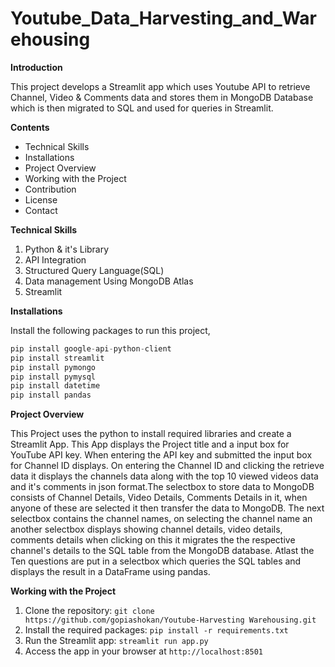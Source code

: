# Youtube_Data_Harvesting_and_Warehousing

**Introduction**

This project develops a Streamlit app which uses Youtube API to retrieve Channel, Video & Comments data and stores them in MongoDB Database which is then migrated to SQL and used for queries in Streamlit.

**Contents**
- Technical Skills
- Installations
- Project Overview
- Working with the Project
- Contribution
- License
- Contact
 
**Technical Skills**
1. Python & it's Library
2. API Integration
3. Structured Query Language(SQL)
4. Data management Using MongoDB Atlas
5. Streamlit

**Installations**

Install the following packages to run this project,
```python
pip install google-api-python-client
pip install streamlit
pip install pymongo
pip install pymysql
pip install datetime
pip install pandas
```

**Project Overview**

  This Project uses the python to install required libraries and create a Streamlit App. This App displays the Project title and a input box for YouTube API key. When entering the API key and submitted the input box for Channel ID displays. On entering the Channel ID and clicking the retrieve data it displays the channels data along with the top 10 viewed videos data and it's comments in json format.The selectbox to store data to MongoDB consists of Channel Details, Video Details, Comments Details in it, when anyone of these are selected it then transfer the data to MongoDB. The next selectbox contains the channel names, on selecting the channel name an another selectbox displays showing channel details, video details, comments details when clicking on this it migrates the the respective channel's details to the SQL table from the MongoDB database. Atlast the Ten questions are put in a selectbox which queries the SQL tables and displays the result in a DataFrame using pandas.

  **Working with the Project**

1. Clone the repository: ```git clone https://github.com/gopiashokan/Youtube-Harvesting Warehousing.git```
2. Install the required packages: ```pip install -r requirements.txt```
3. Run the Streamlit app: ```streamlit run app.py```
4. Access the app in your browser at ```http://localhost:8501```





